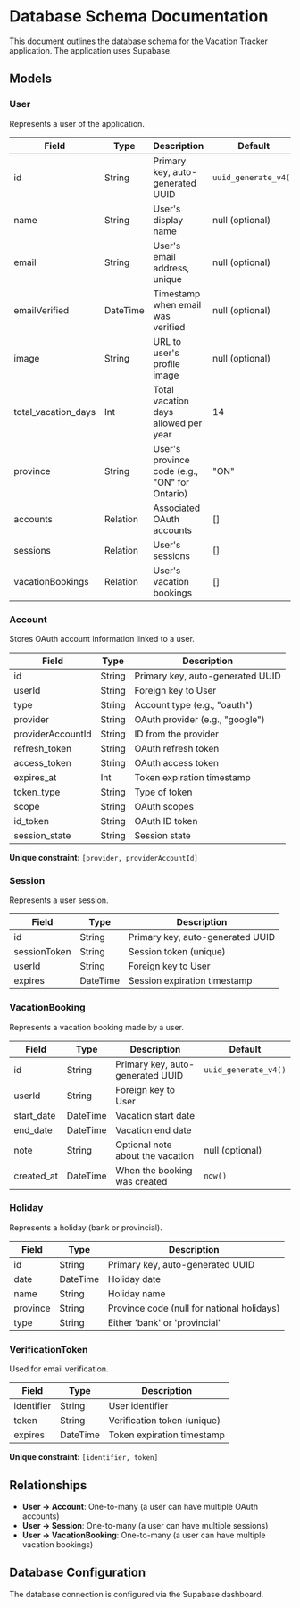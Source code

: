 # Database Schema Documentation

This document outlines the database schema for the Vacation Tracker application. The application uses Supabase.

## Models

### User

Represents a user of the application.

| Field | Type | Description | Default |
|-------|------|-------------|---------|
| id | String | Primary key, auto-generated UUID | `uuid_generate_v4()` |
| name | String | User's display name | null (optional) |
| email | String | User's email address, unique | null (optional) |
| emailVerified | DateTime | Timestamp when email was verified | null (optional) |
| image | String | URL to user's profile image | null (optional) |
| total_vacation_days | Int | Total vacation days allowed per year | 14 |
| province | String | User's province code (e.g., "ON" for Ontario) | "ON" |
| accounts | Relation | Associated OAuth accounts | [] |
| sessions | Relation | User's sessions | [] |
| vacationBookings | Relation | User's vacation bookings | [] |

### Account

Stores OAuth account information linked to a user.

| Field | Type | Description |
|-------|------|-------------|
| id | String | Primary key, auto-generated UUID |
| userId | String | Foreign key to User |
| type | String | Account type (e.g., "oauth") |
| provider | String | OAuth provider (e.g., "google") |
| providerAccountId | String | ID from the provider |
| refresh_token | String | OAuth refresh token |
| access_token | String | OAuth access token |
| expires_at | Int | Token expiration timestamp |
| token_type | String | Type of token |
| scope | String | OAuth scopes |
| id_token | String | OAuth ID token |
| session_state | String | Session state |

**Unique constraint:** `[provider, providerAccountId]`

### Session

Represents a user session.

| Field | Type | Description |
|-------|------|-------------|
| id | String | Primary key, auto-generated UUID |
| sessionToken | String | Session token (unique) |
| userId | String | Foreign key to User |
| expires | DateTime | Session expiration timestamp |

### VacationBooking

Represents a vacation booking made by a user.

| Field | Type | Description | Default |
|-------|------|-------------|---------|
| id | String | Primary key, auto-generated UUID | `uuid_generate_v4()` |
| userId | String | Foreign key to User | |
| start_date | DateTime | Vacation start date | |
| end_date | DateTime | Vacation end date | |
| note | String | Optional note about the vacation | null (optional) |
| created_at | DateTime | When the booking was created | `now()` |

### Holiday

Represents a holiday (bank or provincial).

| Field | Type | Description |
|-------|------|-------------|
| id | String | Primary key, auto-generated UUID |
| date | DateTime | Holiday date |
| name | String | Holiday name |
| province | String | Province code (null for national holidays) |
| type | String | Either 'bank' or 'provincial' |

### VerificationToken

Used for email verification.

| Field | Type | Description |
|-------|------|-------------|
| identifier | String | User identifier |
| token | String | Verification token (unique) |
| expires | DateTime | Token expiration timestamp |

**Unique constraint:** `[identifier, token]`

## Relationships

- **User → Account**: One-to-many (a user can have multiple OAuth accounts)
- **User → Session**: One-to-many (a user can have multiple sessions)
- **User → VacationBooking**: One-to-many (a user can have multiple vacation bookings)

## Database Configuration

The database connection is configured via the Supabase dashboard.
